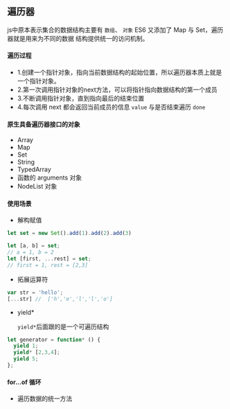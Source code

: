 ## 遍历器
js中原本表示集合的数据结构主要有 `数组`、 `对象` ES6 又添加了 Map 与 Set，遍历器就是用来为不同的数据
结构提供统一的访问机制。

#### 遍历过程
- 1.创建一个指针对象，指向当前数据结构的起始位置，所以遍历器本质上就是一个指针对象。
- 2.第一次调用指针对象的next方法，可以将指针指向数据结构的第一个成员
- 3.不断调用指针对象，直到指向最后的结束位置
- 4.每次调用 next 都会返回当前成员的信息 `value` 与是否结束遍历 `done`

#### 原生具备遍历器接口的对象
- Array
- Map
- Set
- String
- TypedArray
- 函数的 arguments 对象
- NodeList 对象

#### 使用场景
- 解构赋值

```js
let set = new Set().add(1).add(2).add(3)

let [a, b] = set;
// a = 1, b = 2
let [first, ...rest] = set;
// first = 1, rest = [2,3]

```

- 拓展运算符

```js
var str = 'hello';
[...str] //  ['h','e','l','l','o']
```

- yield*

    `yield*`后面跟的是一个可遍历结构
    
```js
let generator = function* () {
  yield 1;
  yield* [2,3,4];
  yield 5;
};
```

#### for...of 循环
- 遍历数据的统一方法

